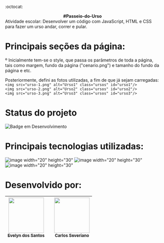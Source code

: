 :octocat:
<div align="center"><b>#Passeio-do-Urso </b></div>
<a href="https://pt.vecteezy.com/arte-vetorial/9955668-pixel-art-arcade-game-scene-with-life-bar-trees-board-and-clouds-8bit-background"></a>
Atividade escolar: Desenvolver um código com JavaScript, HTML e CSS para fazer um urso andar, correr e pular.

# Principais seções da página:
º Inicialmente tem-se o style, que passa os parâmetros de toda a página, tais como margem, fundo da página ("cenario.png") e tamanho do fundo da página e etc.
 
Posteriormente, defini as fotos utilizadas, a fim de que já sejam carregadas:<br>
`<img src="urso-1.png" alt="Urso1" class="ursos" id="urso1"/>`<br>
`<img src="urso-2.png" alt="Urso2" class="ursos" id="urso2"/>`<br>
`<img src="urso-3.png" alt="Urso3" class="ursos" id="urso3"/>`

# Status do projeto
![Badge em Desenvolvimento](https://img.shields.io/badge/STATUS-Finalizado-ff69b4)

# Principais tecnologias utilizadas:
![image width="20" height="30"](https://user-images.githubusercontent.com/102689284/205044499-a4fec1f0-f23c-4051-b7d0-427ea775c0da.png)
![image width="20" height="30"](https://user-images.githubusercontent.com/102689284/205044592-c449a56b-3fa9-4122-a6e0-6604b26aa7b3.png)
![image width="20" height="30"](https://user-images.githubusercontent.com/102689284/205044643-4d3b21da-1adf-458e-8169-fe29a756416f.png)


# Desenvolvido por:
|[<img src="https://avatars.githubusercontent.com/u/102689284?v=4" width=115><br><sub>Evelyn dos Santos</sub>](https://github.com/SantosEve)| <br><br> | [<img src="https://avatars.githubusercontent.com/u/7065152?v=4"  width=115><br><sub>Carlos Severiano</sub>](https://github.com/cseveriano)|
| :---: | :---: | :---: |
